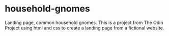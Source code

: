 # household-gnomes
Landing page, common household gnomes. 
This is a project from The Odin Project using html and css to create a landing page from a fictional website.
